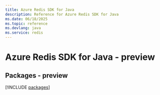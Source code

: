 ```yaml
---
title: Azure Redis SDK for Java
description: Reference for Azure Redis SDK for Java
ms.date: 06/18/2025
ms.topic: reference
ms.devlang: java
ms.service: redis
---
```

# Azure Redis SDK for Java - preview
## Packages - preview
[!INCLUDE [packages](redis-index.md)]